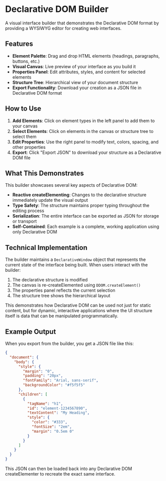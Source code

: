 # Declarative DOM Builder

A visual interface builder that demonstrates the Declarative DOM format by providing a WYSIWYG editor for creating web interfaces.

## Features

- **Element Palette**: Drag and drop HTML elements (headings, paragraphs, buttons, etc.)
- **Visual Canvas**: Live preview of your interface as you build it
- **Properties Panel**: Edit attributes, styles, and content for selected elements
- **Structure Tree**: Hierarchical view of your document structure
- **Export Functionality**: Download your creation as a JSON file in Declarative DOM format

## How to Use

1. **Add Elements**: Click on element types in the left panel to add them to your canvas
2. **Select Elements**: Click on elements in the canvas or structure tree to select them
3. **Edit Properties**: Use the right panel to modify text, colors, spacing, and other properties
4. **Export**: Click "Export JSON" to download your structure as a Declarative DOM file

## What This Demonstrates

This builder showcases several key aspects of Declarative DOM:

- **Reactive createElementing**: Changes to the declarative structure immediately update the visual output
- **Type Safety**: The structure maintains proper typing throughout the editing process
- **Serialization**: The entire interface can be exported as JSON for storage or transport
- **Self-Contained**: Each example is a complete, working application using only Declarative DOM

## Technical Implementation

The builder maintains a `DeclarativeWindow` object that represents the current state of the interface being built. When users interact with the builder:

1. The declarative structure is modified
2. The canvas is re-createElemented using `DDOM.createElement()`
3. The properties panel reflects the current selection
4. The structure tree shows the hierarchical layout

This demonstrates how Declarative DOM can be used not just for static content, but for dynamic, interactive applications where the UI structure itself is data that can be manipulated programmatically.

## Example Output

When you export from the builder, you get a JSON file like this:

```json
{
  "document": {
    "body": {
      "style": {
        "margin": "0",
        "padding": "20px",
        "fontFamily": "Arial, sans-serif",
        "backgroundColor": "#f5f5f5"
      },
      "children": [
        {
          "tagName": "h1",
          "id": "element-1234567890",
          "textContent": "My Heading",
          "style": {
            "color": "#333",
            "fontSize": "2em",
            "margin": "0.5em 0"
          }
        }
      ]
    }
  }
}
```

This JSON can then be loaded back into any Declarative DOM createElementer to recreate the exact same interface.
